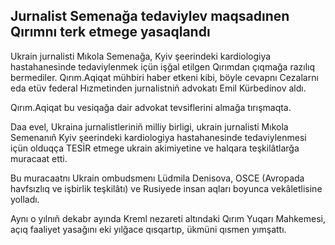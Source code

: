 ## Jurnalist Semenağa tedaviylev maqsadınen Qırımnı terk etmege yasaqlandı

Ukrain jurnalisti Mıkola Semenağa, Kyiv şeerindeki kardiologiya hastahanesinde tedaviylenmek içün işğal etilgen Qırımdan çıqmağa razılıq bermediler.
Qırım.Aqiqat mühbiri haber etkeni kibi, böyle cevapnı Cezalarnı eda etüv federal Hızmetinden jurnalistniñ advokatı Emil Kürbedinov aldı.

Qırım.Aqiqat bu vesiqağa dair advokat tevsiflerini almağa tırışmaqta.

Daa evel, Ukraina jurnalistleriniñ milliy birligi, ukrain jurnalisti Mıkola Semenanıñ Kyiv şeerindeki kardiologiya hastahanesinde tedaviylenmesi içün olduqça TESİR etmege ukrain akimiyetine ve halqara teşkilâtlarğa muracaat etti.

Bu muracaatnı Ukrain ombudsmenı Lüdmila Denisova, OSCE (Avropada havfsızlıq ve işbirlik teşkilâtı) ve Rusiyede insan aqları boyunca vekâletlisine yolladı.

Aynı o yılnıñ dekabr ayında Kreml nezareti altındaki Qırım Yuqarı Mahkemesi, açıq faaliyet yasağını eki yılğace qısqartıp, ükmüni qısmen yımşattı.

